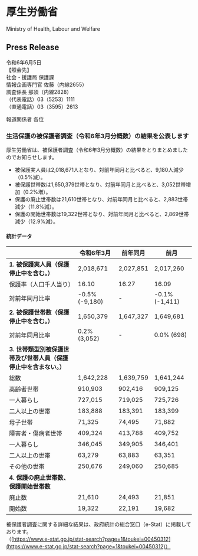 # 厚生労働省
Ministry of Health, Labour and Welfare

## Press Release

令和6年6月5日  
【照会先】  
社会・援護局 保護課  
情報企画専門官 佐藤（内線2655）  
調査係長 那須（内線2828）  
（代表電話）03（5253）1111  
（直通電話）03（3595）2613  

報道関係者 各位

### 生活保護の被保護者調査（令和6年3月分概数）の結果を公表します

厚生労働省は、被保護者調査（令和6年3月分概数）の結果をとりまとめましたのでお知らせします。

- 被保護実人員は2,018,671人となり、対前年同月と比べると、9,180人減少（0.5%減）。
- 被保護世帯数は1,650,379世帯となり、対前年同月と比べると、3,052世帯増加（0.2%増）。
- 保護の廃止世帯数は21,610世帯となり、対前年同月と比べると、2,883世帯減少（11.8%減）。
- 保護の開始世帯数は19,322世帯となり、対前年同月と比べると、2,869世帯減少（12.9%減）。

#### 統計データ

|   | 令和6年3月 | 前年同月 | 前月 |
|---|---|---|---|
| **1. 被保護実人員（保護停止中を含む。）** | 2,018,671 | 2,027,851 | 2,017,260 |
|  保護率（人口千人当り） | 16.10 | 16.27 | 16.09 |
|  対前年同月比率 | -0.5% (-9,180) | - | -0.1% (-1,411) |
| **2. 被保護世帯数（保護停止中を含む。）** | 1,650,379 | 1,647,327 | 1,649,681 |
|  対前年同月比率 | 0.2% (3,052) | - | 0.0% (698) |
| **3. 世帯類型別被保護世帯及び世帯人員（保護停止中を含まない。）** | | | |
|  総数 | 1,642,228 | 1,639,759 | 1,641,244 |
|  高齢者世帯 | 910,903 | 902,416 | 909,125 |
|  一人暮らし | 727,015 | 719,025 | 725,726 |
|  二人以上の世帯 | 183,888 | 183,391 | 183,399 |
|  母子世帯 | 71,325 | 74,495 | 71,682 |
|  障害者・傷病者世帯 | 409,324 | 413,788 | 409,752 |
|  一人暮らし | 346,045 | 349,905 | 346,401 |
|  二人以上の世帯 | 63,279 | 63,883 | 63,351 |
|  その他の世帯 | 250,676 | 249,060 | 250,685 |
| **4. 保護の廃止世帯数、保護開始世帯数** | | | |
|  廃止数 | 21,610 | 24,493 | 21,851 |
|  開始数 | 19,322 | 22,191 | 19,682 |

被保護者調査に関する詳細な結果は、政府統計の総合窓口（e-Stat）に掲載しております。  
（[https://www.e-stat.go.jp/stat-search?page=1&toukei=00450312](https://www.e-stat.go.jp/stat-search?page=1&toukei=00450312)）
